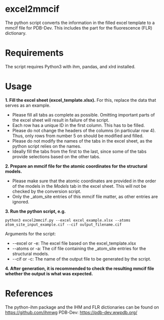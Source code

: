 # excel2mmcif
The python script converts the information in the filled excel template to a mmcif file for PDB-Dev. 
This includes the part for the fluorescence (FLR) dictionary.

# Requirements
The script requires Python3 with ihm, pandas, and xlrd installed.

# Usage

**1. Fill the excel sheet (excel_template.xlsx).** For this, replace the data that serves as an example.
  * Please fill all tabs as complete as possible. Omitting important parts of the excel sheet will result in failure of the script.
  * Each row has a unique ID in the first column. This has to be filled.
  * Please do not change the headers of the columns (in particular row 4). Thus, only rows from number 5 on should be modified and filled.
  * Please do not modify the names of the tabs in the excel sheet, as the python script relies on the names.
  * Ideally fill the tabs from the first to the last, since some of the tabs provide selections based on the other tabs.

**2. Prepare an mmcif file for the atomic coordinates for the structural models.**
  * Please make sure that the atomic coordinates are provided in the order of the models in the *Models* tab in the excel sheet. This will not be checked by the conversion script.
  * Only the _atom_site entries of this mmcif file matter, as other entries are ignored.

**3. Run the python script, e.g.**

`python3 excel2mmcif.py --excel excel_example.xlsx --atoms atom_site_input_example.cif --cif output_filename.cif`

  Arguments for the script:
  * --excel or -e: The excel file based on the excel_template.xlsx
  * --atoms or -a: The cif file containing the _atom_site entries for the structural models.
  * --cif or -c: The name of the output file to be generated by the script.

**4. After generation, it is recommended to check the resulting mmcif file whether the output is what was expected.**

# References
The python-ihm package and the IHM and FLR dictionaries can be found on https://github.com/ihmwg
PDB-Dev: https://pdb-dev.wwpdb.org/
